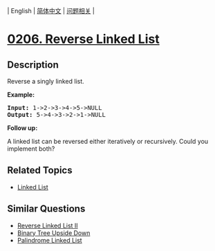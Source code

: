 
| English | [简体中文](README.md) | [问题相关](QUESTION.md) |
# [0206. Reverse Linked List](https://leetcode-cn.com/problems/reverse-linked-list/)
## Description
<p>Reverse a singly linked list.</p>

<p><strong>Example:</strong></p>

<pre>
<strong>Input:</strong> 1-&gt;2-&gt;3-&gt;4-&gt;5-&gt;NULL
<strong>Output:</strong> 5-&gt;4-&gt;3-&gt;2-&gt;1-&gt;NULL
</pre>

<p><b>Follow up:</b></p>

<p>A linked list can be reversed either iteratively or recursively. Could you implement both?</p>

## Related Topics
- [Linked List](https://leetcode-cn.com/tag/linked-list)
## Similar Questions
- [Reverse Linked List II](../0092/README_EN.md)
- [Binary Tree Upside Down](../0156/README_EN.md)
- [Palindrome Linked List](../0234/README_EN.md)
